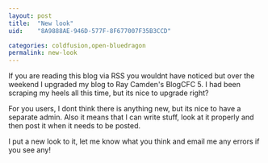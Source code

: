 ```yaml
---
layout: post
title:  "New look"
uid:	"8A9888AE-946D-577F-8F677007F35B3CCD"

categories: coldfusion,open-bluedragon
permalink: new-look
---
```

If you are reading this blog via RSS you wouldnt have noticed but over the weekend I upgraded my blog to Ray Camden's BlogCFC 5. I had been scraping my heels all this time, but its nice to upgrade right?

For you users, I dont think there is anything new, but its nice to have a separate admin. Also it means that I can write stuff, look at it properly and then post it when it needs to be posted.


I put a new look to it, let me know what you think and email me any errors if you see any!